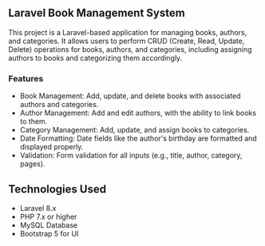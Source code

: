 ## Laravel Book Management System

This project is a Laravel-based application for managing books, authors, and categories. It allows users to perform CRUD (Create, Read, Update, Delete) operations for books, authors, and categories, including assigning authors to books and categorizing them accordingly.

### Features
- Book Management: Add, update, and delete books with associated authors and categories.
- Author Management: Add and edit authors, with the ability to link books to them.
- Category Management: Add, update, and assign books to categories.
- Date Formatting: Date fields like the author's birthday are formatted and displayed properly.
- Validation: Form validation for all inputs (e.g., title, author, category, pages).

## Technologies Used
- Laravel 8.x
- PHP 7.x or higher
- MySQL Database
- Bootstrap 5 for UI
